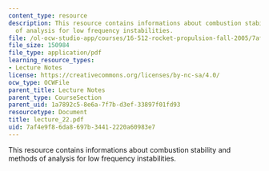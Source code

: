 ```yaml
---
content_type: resource
description: This resource contains informations about combustion stability and methods
  of analysis for low frequency instabilities.
file: /ol-ocw-studio-app/courses/16-512-rocket-propulsion-fall-2005/7af4e9f86da8697b34412220a60983e7_lecture_22.pdf
file_size: 150984
file_type: application/pdf
learning_resource_types:
- Lecture Notes
license: https://creativecommons.org/licenses/by-nc-sa/4.0/
ocw_type: OCWFile
parent_title: Lecture Notes
parent_type: CourseSection
parent_uid: 1a7892c5-8e6a-7f7b-d3ef-33897f01fd93
resourcetype: Document
title: lecture_22.pdf
uid: 7af4e9f8-6da8-697b-3441-2220a60983e7
---
```

This resource contains informations about combustion stability and methods of analysis for low frequency instabilities.